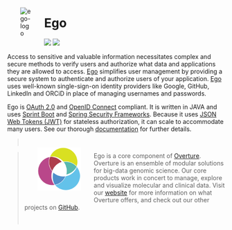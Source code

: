 <!--D2-->

<!--Ego ReadMe-->

<!--less OICR move marketing towards the bottom, what it does how to set it up towards the top. Ego UI ref-->





<div>
<img align="left" width="5%" vspace="20" src="icon-ego.png" alt="ego-logo" hspace="30"/>
</div>

# Ego 


[<img src="https://img.shields.io/badge/chat-on--slack-blue">](http://slack.overture.bio)
[<img src="https://img.shields.io/badge/License-gpl--v3.0-blue">](https://github.com/overture-stack/ego/blob/develop/LICENSE)


<!-- Replace slack with discourse once setup -->





Access to sensitive and valuable information necessitates complex and secure methods to verify users and authorize what data and applications they are allowed to access. [Ego](https://www.overture.bio/products/ego/)  simplifies user management by providing a secure system to authenticate and authorize users of your application. [Ego](https://www.overture.bio/products/ego/) uses well-known single-sign-on identity providers like Google, GitHub, LinkedIn and ORCiD in place of managing usernames and passwords. 

Ego is [OAuth 2.0](https://oauth.net/2/) and [OpenID Connect](https://auth0.com/docs/authenticate/protocols/openid-connect-protocol) compliant. It is written in JAVA and uses [Sprint Boot](https://spring.io/projects/spring-boot) and [Spring Security Frameworks](https://spring.io/projects/spring-security). Because it uses [JSON Web Tokens (JWT)](https://jwt.io/) for stateless authorization, it can scale to accommodate many users. See our thorough [documentation](https://www.overture.bio/documentation/ego/) for further details. 






><div>
> 
> <img align="left" src="ov-logo.png" height="100" vspace="20" hspace="30"/>
> </div>

><br/>

>Ego is a core component of [Overture](https://www.overture.bio/). Overture is an ensemble of modular solutions for big-data genomic science. Our core products work in concert to manage, explore and visualize molecular and clinical data. Visit our [website](https://www.overture.bio/) for more information on what Overture offers, and check out our other projects on [GitHub](https://github.com/overture-stack/).
>
> <br/>


